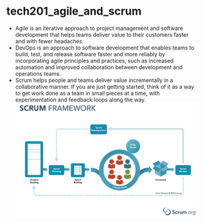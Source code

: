 # tech201_agile_and_scrum
- Agile is an iterative approach to project management and software development that helps teams deliver value to their customers faster and with fewer headaches. 
- DevOps is an approach to software development that enables teams to build, test, and release software faster and more reliably by incorporating agile principles and practices, such as increased automation and improved collaboration between development and operations teams.
- Scrum helps people and teams deliver value incrementally in a collaborative manner. If you are just getting started, think of it as a way to get work done as a team in small pieces at a time, with experimentation and feedback loops along the way.
![](Scrum.png)